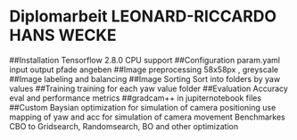 # Diplomarbeit LEONARD-RICCARDO HANS WECKE
##Installation
Tensorflow 2.8.0
CPU support
##Configuration
param.yaml input output pfade angeben
##Image preprocessing
58x58px , greyscale
##Image labeling and balancing
##Image Sorting
Sort into folders by yaw values
##Training
training for each yaw value folder
##Evaluation
Accuracy eval and performance metrics
##gradcam++
in jupiternotebook files 
##Custom Baysian optimization for simulation of camera positioning
use mapping of yaw and acc for simulation of camera movement
Benchmarkes CBO to Gridsearch, Randomsearch, BO and other optimization
